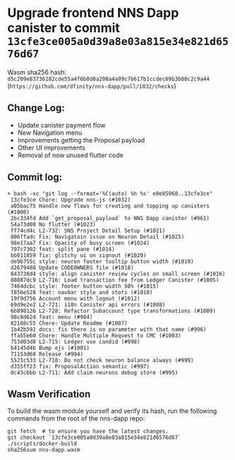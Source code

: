 # Upgrade frontend NNS Dapp canister to commit `13cfe3ce005a0d39a8e03a815e34e821d6576d67`
Wasm sha256 hash: `d5c209e83736182cde55a4f6b0d0a208a4a99c7b617b1ccdec69b3b80c2c9a44` (`https://github.com/dfinity/nns-dapp/pull/1032/checks`)

## Change Log:
* Update canister payment flow
* New Navigation menu
* Improvements getting the Proposal payload
* Other UI improvements
* Removal of now unused flutter code

## Commit log:

```
+ bash -xc "git log --format='%C(auto) %h %s' e0e85968..13cfe3ce"
 13cfe3ce Chore: Upgrade nns-js (#1032)
 a05bac75 Handle new flows for creating and topping up canisters (#1000)
 2bc334fd Add `get_proposal_payload` to NNS Dapp canister (#961)
 54a73d08 No flutter (#1023)
 ff74cd4c L2-732: SNS Project Detail Setup (#1021)
 806ffadc Fix: Navigatoin issue on Neuron Detail (#1025)
 98e17aa7 Fix: Opacity of busy screen (#1024)
 707c7302 feat: split pane (#1014)
 bb011859 fix: glitchy ui on signout (#1020)
 de9b755c style: neuron footer tooltip button width (#1019)
 d2679480 Update CODEOWNERS file (#1018)
 843738d4 style: align canister review cycles on small screen (#1016)
 88087dc9 L2-716: Load transaction fee from Ledger Canister (#1005)
 7464dcbc style: footer button width 50% (#1015)
 f85be528 feat: navbar style and stots (#1010)
 19f9d756 Account menu with logout (#1012)
 69d9e2e2 L2-721: i18n Canister api errors (#1008)
 6b898126 L2-728: Refactor Subaccount type transformations (#1009)
 98c8d62d feat: menu (#984)
 82188c55 Chore: Update Readme (#1007)
 1b42b592 docs: fix there is no parameter with that name (#996)
 ffa55e60 Chore: Handle Multiple Request to CMC (#1003)
 753d03d8 L2-715: Ledger use candid (#998)
 b4145d4b Bump ejs (#1001)
 71153d68 Release (#994)
 5521c533 L2-718: Do not check neuron balance always (#999)
 d355ff23 fix: ProposalAction semantic (#997)
 0c43c6bb L2-711: Add claim neurons debug store (#995)
```

## Wasm Verification

To build the wasm module yourself and verify its hash, run the following commands from the root of the nns-dapp repo:

```
git fetch  # to ensure you have the latest changes.
git checkout `13cfe3ce005a0d39a8e03a815e34e821d6576d67`
./scripts/docker-build
sha256sum nns-dapp.wasm
```
